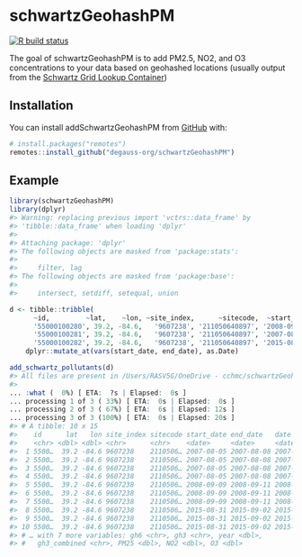 
<!-- README.md is generated from README.Rmd. Please edit that file -->

# schwartzGeohashPM

<!-- badges: start -->

[![R build
status](https://github.com/degauss-org/schwartzGeohashPM/workflows/R-CMD-check/badge.svg)](https://github.com/degauss-org/schwartzGeohashPM/actions)
<!-- badges: end -->

The goal of schwartzGeohashPM is to add PM2.5, NO2, and O3
concentrations to your data based on geohashed locations (usually output
from the [Schwartz Grid Lookup
Container](https://github.com/degauss-org/schwartz_grid_lookup))

## Installation

You can install addSchwartzGeohashPM from [GitHub](https://github.com/)
with:

``` r
# install.packages("remotes")
remotes::install_github("degauss-org/schwartzGeohashPM")
```

## Example

``` r
library(schwartzGeohashPM)
library(dplyr)
#> Warning: replacing previous import 'vctrs::data_frame' by
#> 'tibble::data_frame' when loading 'dplyr'
#> 
#> Attaching package: 'dplyr'
#> The following objects are masked from 'package:stats':
#> 
#>     filter, lag
#> The following objects are masked from 'package:base':
#> 
#>     intersect, setdiff, setequal, union

d <- tibble::tribble(
      ~id,         ~lat,    ~lon, ~site_index,      ~sitecode,  ~start_date,    ~end_date,
      '55000100280', 39.2, -84.6,   '9607238', '211050640897', '2008-09-09', '2008-09-11',
      '55000100281', 39.2, -84.6,   '9607238', '211050640897', '2007-08-05', '2007-08-08',
      '55000100282', 39.2, -84.6,   '9607238', '211050640897', '2015-08-31', '2015-09-02') %>%
    dplyr::mutate_at(vars(start_date, end_date), as.Date)

add_schwartz_pollutants(d)
#> All files are present in /Users/RASV5G/OneDrive - cchmc/schwartzGeohashPM/s3_downloads
#> 
... :what (  0%) [ ETA:  ?s | Elapsed:  0s ]
... processing 1 of 3 ( 33%) [ ETA:  0s | Elapsed:  0s ]
... processing 2 of 3 ( 67%) [ ETA:  6s | Elapsed: 12s ]
... processing 3 of 3 (100%) [ ETA:  0s | Elapsed: 20s ]
#> # A tibble: 10 x 15
#>    id      lat   lon site_index sitecode start_date end_date   date      
#>    <chr> <dbl> <dbl> <chr>      <chr>    <date>     <date>     <date>    
#>  1 5500…  39.2 -84.6 9607238    2110506… 2007-08-05 2007-08-08 2007-08-05
#>  2 5500…  39.2 -84.6 9607238    2110506… 2007-08-05 2007-08-08 2007-08-06
#>  3 5500…  39.2 -84.6 9607238    2110506… 2007-08-05 2007-08-08 2007-08-07
#>  4 5500…  39.2 -84.6 9607238    2110506… 2007-08-05 2007-08-08 2007-08-08
#>  5 5500…  39.2 -84.6 9607238    2110506… 2008-09-09 2008-09-11 2008-09-09
#>  6 5500…  39.2 -84.6 9607238    2110506… 2008-09-09 2008-09-11 2008-09-10
#>  7 5500…  39.2 -84.6 9607238    2110506… 2008-09-09 2008-09-11 2008-09-11
#>  8 5500…  39.2 -84.6 9607238    2110506… 2015-08-31 2015-09-02 2015-08-31
#>  9 5500…  39.2 -84.6 9607238    2110506… 2015-08-31 2015-09-02 2015-09-01
#> 10 5500…  39.2 -84.6 9607238    2110506… 2015-08-31 2015-09-02 2015-09-02
#> # … with 7 more variables: gh6 <chr>, gh3 <chr>, year <dbl>,
#> #   gh3_combined <chr>, PM25 <dbl>, NO2 <dbl>, O3 <dbl>
```

